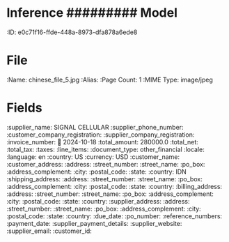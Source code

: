 Inference
#########
Model
=====
:ID: e0c71f16-ffde-448a-8973-dfa878a6ede8

File
====
:Name: chinese_file_5.jpg
:Alias:
:Page Count: 1
:MIME Type: image/jpeg

Fields
======
:supplier_name: SIGNAL CELLULAR
:supplier_phone_number:
:customer_company_registration:
:supplier_company_registration:
:invoice_number:
:date: 2024-10-18
:total_amount: 280000.0
:total_net:
:total_tax:
:taxes:
:line_items:
:document_type: other_financial
:locale:
  :language: en
  :country: US
  :currency: USD
:customer_name:
:customer_address:
  :address:
  :street_number:
  :street_name:
  :po_box:
  :address_complement:
  :city:
  :postal_code:
  :state:
  :country: IDN
:shipping_address:
  :address:
  :street_number:
  :street_name:
  :po_box:
  :address_complement:
  :city:
  :postal_code:
  :state:
  :country:
:billing_address:
  :address:
  :street_number:
  :street_name:
  :po_box:
  :address_complement:
  :city:
  :postal_code:
  :state:
  :country:
:supplier_address:
  :address:
  :street_number:
  :street_name:
  :po_box:
  :address_complement:
  :city:
  :postal_code:
  :state:
  :country:
:due_date:
:po_number:
:reference_numbers:
:payment_date:
:supplier_payment_details:
:supplier_website:
:supplier_email:
:customer_id:
